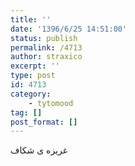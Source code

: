 ```yaml
---
title: ''
date: '1396/6/25 14:51:00'
status: publish
permalink: /4713
author: straxico
excerpt: ''
type: post
id: 4713
category:
    - tytomood
tag: []
post_format: []
---
```

غریزه ی شکاف